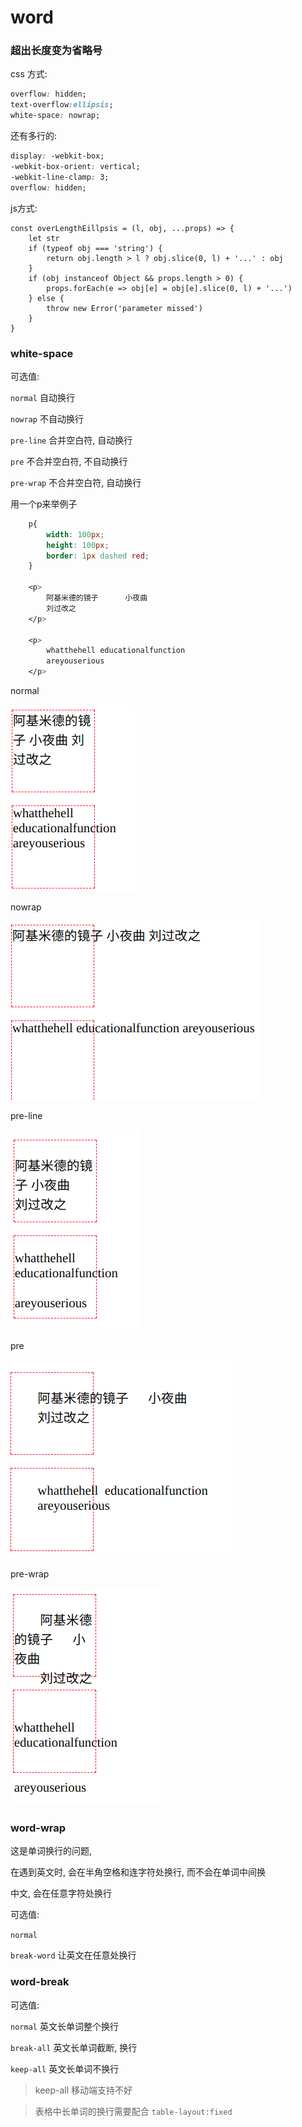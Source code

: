 # word

### 超出长度变为省略号

css 方式:

```css
overflow: hidden; 
text-overflow:ellipsis; 
white-space: nowrap; 
```

还有多行的:

```css
display: -webkit-box; 
-webkit-box-orient: vertical; 
-webkit-line-clamp: 3; 
overflow: hidden; 
```

js方式: 

    const overLengthEillpsis = (l, obj, ...props) => {
        let str
        if (typeof obj === 'string') {
            return obj.length > l ? obj.slice(0, l) + '...' : obj
        }
        if (obj instanceof Object && props.length > 0) {
            props.forEach(e => obj[e] = obj[e].slice(0, l) + '...')
        } else {
            throw new Error('parameter missed')
        }
    }

### white-space

可选值: 

 `normal` 自动换行

 `nowrap` 不自动换行

 `pre-line` 合并空白符, 自动换行

 `pre` 不合并空白符, 不自动换行

 `pre-wrap` 不合并空白符, 自动换行

用一个p来举例子

```css
    p{
        width: 100px; 
        height: 100px; 
        border: 1px dashed red; 
    }

    <p>
        阿基米德的镜子      小夜曲
        刘过改之
    </p>

    <p>
        whatthehell educationalfunction
        areyouserious
    </p>
```

normal

![img](../img/20171205001.png)

nowrap

![img](../img/20171205002.png)

pre-line

![img](../img/20171205003.png)

pre

![img](../img/20171205004.png)

pre-wrap

![img](../img/20171205005.png)

### word-wrap

这是单词换行的问题, 

在遇到英文时, 会在半角空格和连字符处换行, 而不会在单词中间换

中文, 会在任意字符处换行

可选值:

 `normal` 

 `break-word` 让英文在任意处换行

### word-break

可选值:

 `normal` 英文长单词整个换行

 `break-all` 英文长单词截断, 换行

 `keep-all` 英文长单词不换行

> keep-all 移动端支持不好

> 表格中长单词的换行需要配合 `table-layout:fixed` 

